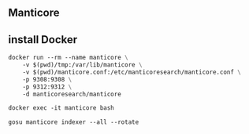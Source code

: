 ## Manticore

## install Docker

```dockerfile
docker run --rm --name manticore \
	-v $(pwd)/tmp:/var/lib/manticore \
	-v $(pwd)/manticore.conf:/etc/manticoresearch/manticore.conf \
	-p 9308:9308 \
	-p 9312:9312 \
	-d manticoresearch/manticore

docker exec -it manticore bash

gosu manticore indexer --all --rotate
```
